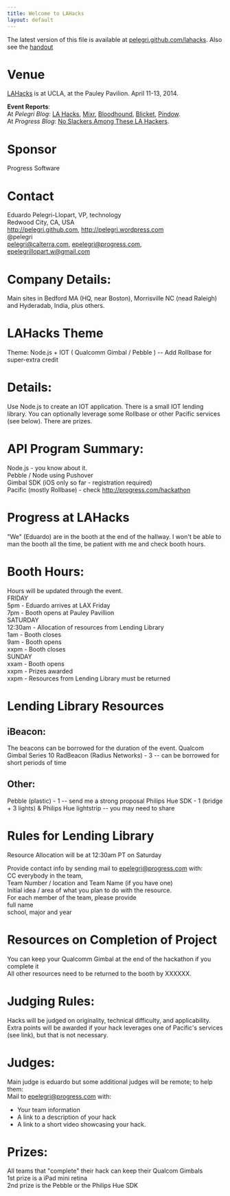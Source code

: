 ```yaml
---
title: Welcome to LAHacks
layout: default
---
```


The latest version of this file is available at [pelegri.github.com/lahacks](http://pelegri.github.com/lahacks).  Also see the [handout](http://pelegri.github.com/lahacks/handout.html)  

# Venue
  [LAHacks][] is at UCLA, at the Pauley Pavilion. April 11-13, 2014.

 **Event Reports**:  
  At _Pelegri Blog_: [LA Hacks](http://pelegri.wordpress.com/2014/04/25/lahacks/), [Mixr](http://pelegri.wordpress.com/2014/04/25/lahacks-mixr/), [Bloodhound](http://pelegri.wordpress.com/2014/04/25/lahacks-bloodhound/), [Blicket](http://pelegri.wordpress.com/2014/04/26/lahacks-blicket/), [Pindow](http://pelegri.wordpress.com/2014/04/26/la-hacks-pindow/).  
  At _Progress Blog_: [No Slackers Among These LA Hackers](https://viewfromtheedge.progress.com/2014/05/slackers-la-hackers/).

# Sponsor
   Progress Software

# Contact
   Eduardo Pelegri-Llopart, VP, technology  
   Redwood City, CA, USA  
   http://pelegri.github.com, http://pelegri.wordpress.com  
   @pelegri  
   pelegri@calterra.com, epelegri@progress.com, epelegrillopart.w@gmail.com  

# Company Details:
   Main sites in Bedford MA (HQ, near Boston), Morrisville NC (nead Raleigh) and Hyderadab, India, plus others.

# LAHacks Theme
Theme:  Node.js + IOT ( Qualcomm Gimbal / Pebble ) --  Add Rollbase for super-extra credit

# Details:
   Use Node.js to create an IOT application.  There is a small IOT lending library.   You can optionally leverage some Rollbase or other Pacific services (see below).  There are prizes. 


# API Program Summary:
   Node.js - you know about it.  
   Pebble / Node using Pushover  
   Gimbal SDK (iOS only so far - registration required)  
   Pacific (mostly Rollbase) - check http://progress.com/hackathon 


# Progress at LAHacks
   "We" (Eduardo) are in the booth at the end of the hallway. I won't be able to man the booth all the time, be patient with me and check booth hours.


# Booth Hours:
  Hours will be updated through the event.  
  FRIDAY  
	5pm - Eduardo arrives at LAX Friday  
	7pm - Booth opens at Pauley Pavillion  
  SATURDAY  
	12:30am - Allocation of resources from Lending Library  
        1am - Booth closes  
        9am - Booth opens  
        xxpm - Booth closes  
  SUNDAY  
        xxam - Booth opens  
        xxpm - Prizes awarded  
        xxpm - Resources from Lending Library must be returned  

# Lending Library Resources  

## iBeacon:
   The beacons can be borrowed for the duration of the event.
   Qualcom Gimbal Series 10
   RadBeacon (Radius Networks) - 3
     -- can be borrowed for short periods of time 

## Other:
   Pebble (plastic) - 1
     -- send me a strong proposal
   Philips Hue SDK - 1 (bridge + 3 lights) & Philips Hue lightstrip
     -- you may need to share
   

# Rules for Lending Library
   Resource Allocation will be at 12:30am PT on Saturday  

   Provide contact info by sending mail to epelegri@progress.com with:  
     CC everybody in the team,  
     Team Number / location and Team Name (if you have one)  
     Initial idea / area of what you plan to do with the resource.  
     For each member of the team, please provide  
       full name  
       school, major and year  

# Resources on Completion of Project
   You can keep your Qualcomm Gimbal at the end of the hackathon if you complete it  
   All other resources need to be returned to the booth by XXXXXX.  

# Judging Rules:
   Hacks will be judged on originality, technical difficulty, and applicability.  
   Extra points will be awarded if your hack leverages one of Pacific's services (see link), but that is not necessary.  

# Judges:
   Main judge is eduardo but some additional judges will be remote; to help them:  
   Mail to epelegri@progress.com with:  
   * Your team information  
   * A link to a description of your hack  
   * A link to a short video showcasing your hack.  

# Prizes:
   All teams that "complete" their hack can keep their Qualcom Gimbals  
   1st prize is a iPad mini retina  
   2nd prize is the Pebble or the Philips Hue SDK  
   
[LAHacks]: http://lahacks.com
